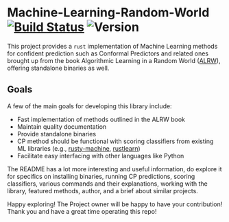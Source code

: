 
# Machine-Learning-Random-World [![Build Status](https://travis-ci.org/haizhoulee/Machine-Learning-Random-World.svg?branch=master)](https://travis-ci.org/haizhoulee/Machine-Learning-Random-World) ![Version](https://img.shields.io/crates/v/Machine-Learning-Random-World.svg)

This project provides a `rust` implementation of Machine Learning methods for confident prediction such as Conformal Predictors and related ones brought up from the book Algorithmic Learning in a Random World ([ALRW](http://alrw.net/)), offering standalone binaries as well.

## Goals

A few of the main goals for developing this library include:

- Fast implementation of methods outlined in the ALRW book
- Maintain quality documentation
- Provide standalone binaries
- CP method should be functional with scoring classifiers from existing ML libraries (e.g., [rusty-machine](https://athemathmo.github.io/rusty-machine/doc/rusty_machine/), [rustlearn](https://maciejkula.github.io/rustlearn/doc/rustlearn/))
- Facilitate easy interfacing with other languages like Python

The README has a lot more interesting and useful information, do explore it for specifics on installing binaries, running CP predictions, scoring classifiers, various commands and their explanations, working with the library, featured methods, author, and a brief about similar projects.

Happy exploring! The Project owner will be happy to have your contribution! Thank you and have a great time operating this repo!